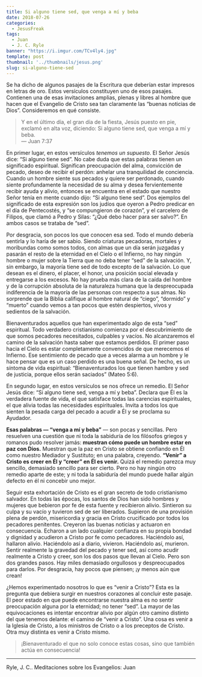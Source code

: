 ```yaml
---
title: Si alguno tiene sed, que venga a mí y beba
date: 2018-07-26
categories:
  - JesusFreak
tags:
  - Juan
  - J. C. Ryle
banner: "https://i.imgur.com/TCv4ly4.jpg"
template: post
thumbnail: '../thumbnails/jesus.png'
slug: si-alguno-tiene-sed
---
```


Se ha dicho de algunos pasajes de la Escritura que deberían estar impresos en letras de oro. Estos versículos constituyen uno de esos pasajes. Contienen una de esas invitaciones amplias, plenas y libres al hombre que hacen que el Evangelio de Cristo sea tan claramente las “buenas noticias de Dios”. Consideremos en qué consiste.

> Y en el último día, el gran día de la fiesta, Jesús puesto en pie, exclamó en alta voz, diciendo: Si alguno tiene sed, que venga a mí y beba.<br/>
> — Juan 7:37

En primer lugar, en estos versículos _tenemos un supuesto_. El Señor Jesús dice: “Si alguno tiene sed”. No cabe duda que estas palabras tienen un significado espiritual. Significan preocupación del alma, convicción de pecado, deseo de recibir el perdón: anhelar una tranquilidad de conciencia. Cuando un hombre siente sus pecados y quiere ser perdonado, cuando siente profundamente la necesidad de su alma y desea fervientemente recibir ayuda y alivio, entonces se encuentra en el estado que nuestro Señor tenía en mente cuando dijo: “Si alguno tiene sed”. Dos ejemplos del significado de esta expresión son los judíos que oyeron a Pedro predicar en el día de Pentecostés, y “se compungieron de corazón”, y el carcelero de Filipos, que clamó a Pedro y Silas: “¿Qué debo hacer para ser salvo?”. En ambos casos se trataba de “sed”.

Por desgracia, son pocos los que conocen esa sed. Todo el mundo debería sentirla y lo haría de ser sabio. Siendo criaturas pecadoras, mortales y moribundas como somos todos, con almas que un día serán juzgadas y pasarán el resto de la eternidad en el Cielo o el Infierno, no hay ningún hombre o mujer sobre la Tierra que no deba tener “sed” de la salvación. Y, sin embargo, la mayoría tiene sed de todo excepto de la salvación. Lo que desean es el dinero, el placer, el honor, una posición social elevada y entregarse a los excesos. No hay prueba más clara de la caída del hombre y de la corrupción absoluta de la naturaleza humana que la despreocupada indiferencia de la mayoría de las personas con respecto a sus almas. No sorprende que la Biblia califique al hombre natural de “ciego”, “dormido” y “muerto” cuando vemos a tan pocos que estén despiertos, vivos y sedientos de la salvación.

Bienaventurados aquellos que han experimentado algo de esta “sed” espiritual. Todo verdadero cristianismo comienza por el descubrimiento de que somos pecadores necesitados, culpables y vacíos. No alcanzaremos el camino de la salvación hasta saber que estamos perdidos. El primer paso hacia el Cielo es estar completamente convencidos de que merecemos el Infierno. Ese sentimiento de pecado que a veces alarma a un hombre y le hace pensar que es un caso perdido es una buena señal. De hecho, es un síntoma de vida espiritual: “Bienaventurados los que tienen hambre y sed de justicia, porque ellos serán saciados” (Mateo 5:6).

En segundo lugar, en estos versículos se nos ofrece un remedio. El Señor Jesús dice: “Si alguno tiene sed, venga a mí y beba”. Declara que Él es la verdadera fuente de vida, el que satisface todas las carencias espirituales, el que alivia todas las necesidades espirituales. Invita a todos los que sienten la pesada carga del pecado a acudir a Él y se proclama su Ayudador.

**Esas palabras — “venga a mí y beba”** — son pocas y sencillas. Pero resuelven una cuestión que ni toda la sabiduría de los filósofos griegos y romanos pudo resolver jamás: **muestran cómo puede un hombre estar en paz con Dios.** Muestran que la paz en Cristo se obtiene confiando en Él como nuestro Mediador y Sustituto; en una palabra, creyendo. **“Venir” a Cristo es creer en Él y “creer” en Él es venir.** Quizá el remedio parezca muy sencillo, demasiado sencillo para ser cierto. Pero no hay ningún otro remedio aparte de este; y ni toda la sabiduría del mundo puede hallar algún defecto en él ni concebir uno mejor.

Seguir esta exhortación de Cristo es el gran secreto de todo cristianismo salvador. En todas las épocas, los santos de Dios han sido hombres y mujeres que bebieron por fe de esta fuente y recibieron alivio. Sintieron su culpa y su vacío y tuvieron sed de ser liberados. Supieron de una provisión plena de perdón, misericordia y gracia en Cristo crucificado por todos los pecadores penitentes. Creyeron las buenas noticias y actuaron en consecuencia. Echaron a un lado cualquier confianza en su propia bondad y dignidad y acudieron a Cristo por fe como pecadores. Haciéndolo así, hallaron alivio. Haciéndolo así a diario, vivieron. Haciéndolo así, murieron. Sentir realmente la gravedad del pecado y tener sed, así como acudir realmente a Cristo y creer, son los dos pasos que llevan al Cielo. Pero son dos grandes pasos. Hay miles demasiado orgullosos y despreocupados para darlos. Por desgracia, hay pocos que piensen; ¡y menos aún que crean!

¿Hemos experimentado nosotros lo que es “venir a Cristo”? Esta es la pregunta que debiera surgir en nuestros corazones al concluir este pasaje. El peor estado en que puede encontrarse nuestra alma es no sentir preocupación alguna por la eternidad; no tener “sed”. La mayor de las equivocaciones es intentar encontrar alivio por algún otro camino distinto del que tenemos delante: el camino de “venir a Cristo”. Una cosa es venir a la Iglesia de Cristo, a los ministros de Cristo o a los preceptos de Cristo. Otra muy distinta es venir a Cristo mismo.

> ¡Bienaventurado el que no solo conoce estas cosas, sino que también actúa en consecuencia!

---

Ryle, J. C.. Meditaciones sobre los Evangelios: Juan

